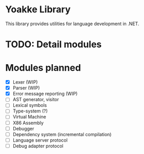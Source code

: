 # Yoakke Library

This library provides utilities for language development in .NET.

# TODO: Detail modules

# Modules planned

 - [x] Lexer (WIP)
 - [x] Parser (WIP)
 - [x] Error message reporting (WIP)
 - [ ] AST generator, visitor
 - [ ] Lexical symbols
 - [ ] Type-system (?)
 - [ ] Virtual Machine
 - [ ] X86 Assembly
 - [ ] Debugger
 - [ ] Dependency system (incremental compilation)
 - [ ] Language server protocol
 - [ ] Debug adapter protocol
